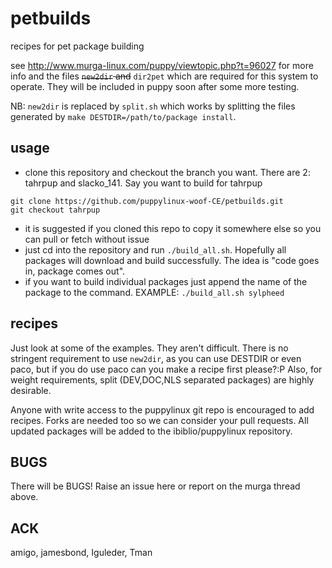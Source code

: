 petbuilds
=========

recipes for pet package building

see http://www.murga-linux.com/puppy/viewtopic.php?t=96027 for more info
and the files ~~`new2dir` and~~ `dir2pet` which are required for this system to
operate. They will be included in puppy soon after some more testing.

NB: `new2dir` is replaced by `split.sh` which works by splitting the files generated
by `make DESTDIR=/path/to/package install`.

usage
-----
- clone this repository and checkout the branch you want. There are 2: tahrpup
and slacko_141. Say you want to build for tahrpup
```
git clone https://github.com/puppylinux-woof-CE/petbuilds.git
git checkout tahrpup
```
- it is suggested if you cloned this repo to copy it somewhere else so 
you can pull or fetch without issue
- just cd into the repository and run `./build_all.sh`. Hopefully all packages
will download and build successfully. The idea is "code goes in, package
comes out".
- if you want to build individual packages just append the name of the package
to the command. EXAMPLE: `./build_all.sh sylpheed`

recipes
-------
Just look at some of the examples. They aren't difficult. There is no 
stringent requirement to use `new2dir`, as you can use DESTDIR or even paco,
but if you do use paco can you make a recipe first please?:P
Also, for weight requirements, split (DEV,DOC,NLS separated packages) are highly
desirable.

Anyone with write access to the puppylinux git repo is encouraged to add recipes.
Forks are needed too so we can consider your pull requests. All updated packages
will be added to the ibiblio/puppylinux repository.

BUGS
----
There will be BUGS! Raise an issue here or report on the murga thread above.

ACK
---
amigo, jamesbond, Iguleder, Tman
